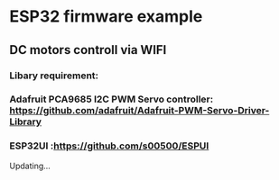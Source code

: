 # ESP32 firmware example
## DC motors controll via WIFI
### Libary requirement: 
### Adafruit PCA9685 I2C PWM Servo controller: https://github.com/adafruit/Adafruit-PWM-Servo-Driver-Library
### ESP32UI :https://github.com/s00500/ESPUI
Updating...
